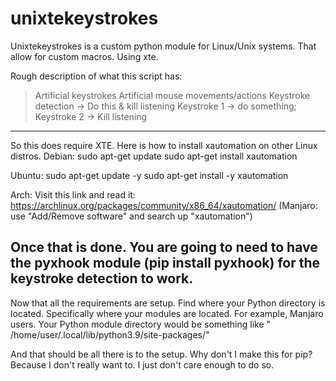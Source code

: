 # unixtekeystrokes
Unixtekeystrokes is a custom python module for Linux/Unix systems. That allow for custom macros. Using xte.

Rough description of what this script has:
>Artificial keystrokes
>Artificial mouse movements/actions
>Keystroke detection -> Do this & kill listening
>Keystroke 1 -> do something; Keystroke 2 -> Kill listening
----------------------------------------
So this does require XTE. Here is how to install xautomation on other Linux distros.
Debian: 
sudo apt-get update
sudo apt-get install xautomation

Ubuntu:
sudo apt-get update -y
sudo apt-get install -y xautomation

Arch: 
Visit this link and read it: https://archlinux.org/packages/community/x86_64/xautomation/
(Manjaro: use "Add/Remove software" and search up "xautomation")

Once that is done. You are going to need to have the pyxhook module (pip install pyxhook) for the keystroke detection to work.
---------------------------------------- 
Now that all the requirements are setup. Find where your Python directory is located. Specifically where your modules are located.
For example, Manjaro users. Your Python module directory would be something like " /home/user/.local/lib/python3.9/site-packages/"

And that should be all there is to the setup.
 Why don't I make this for pip? Because I don't really want to. I just don't care enough to do so.
